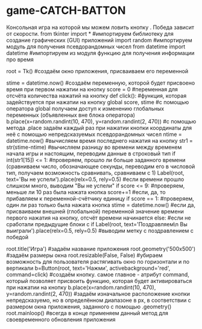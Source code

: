 # game-CATCH-BATTON
Консольная игра на которой мы можем ловить кнопку . Победа зависит от скорости.
from tkinter import * #импортируем библиотеку для создание графических (GUI) приложений
import random #импортируем модуль для получения псевдорандомных чисел
from datetime import datetime #импортируем из модуля функцию для получения информации про время

root = Tk() #создаём окно приложения, присваиваем его переменной

stime = datetime.now() #создаём переменную, которой будет присвоено время при первом нажатии на кнопку
score = 0 #переменная для отсчёта количества нажатий на кнопку
def click(): #функция, которая задействуется при нажатии на кнопку
    global score, stime #с помощью оператора global получаем доступ к изменению глобальных переменных (объявленных вне блока оператора)
    b.place(x=random.randint(10, 470), y=random.randint(2, 470)) #с помощью метода .place задаём каждый раз при нажатии кнопки координаты для неё с помощью непредсказуемых псевдорандомных чисел
    ntime =  datetime.now() #вычисляем время последнего нажатия на кнопку 
    str1 = str(stime-ntime) #вычисляем разницу во времени между временем начала игры и настоящим, переводим данные в строковый тип
    if  int(str1[15]) <= 1: #проверяем, прошло ли больше заданного времени (сравниваем число, обозначающее секунды, переводим его в числовой тип, получаем возможность сравнивать, сравниваем с 1)
        Label(root, text='Вы не успели').place(relx=0.5, rely=0.5) #если времени прошло слишком много, выводим "Вы не успели"
    if score <= 9: #проверяем, меньше ли 10 раз была нажата кнопка
        score+=1 #если, да, то прибавляем к переменной-счётчику единицу
        if score == 1: #проверяем, один ли раз только была нажата кнопка
            stime = datetime.now() #если да, присваиваем внешней (глобальной) переменной значение времени первого нажатия на кнопку, отсчёт времени начинается
    else: #если не сработали предыдущие блоки с if
        Label(root, text='Поздравляем\n Вы выиграли').place(relx=0.5, rely=0.5) #выводим метку с поздравлением с победой
    
root.title('Игра') #задаём название приложения
root.geometry('500x500') #задаём размеры окна
root.resizable(False, False) #убираем возможность для пользователя растягивать окно по горизонтали и по вертикали
b=Button(root, text='Нажми', activebackground='red', command=click) #создаём кнопку. самое главное - атрибут command, который позволяет присвоить функцию, которая будет активироваться при нажатии на кнопку
b.place(x=random.randint(10, 470), y=random.randint(2, 470)) #задаём изначальное расположение кнопки непредсказуемо, но в определённом диапазоне в px, в соответствии с размером окна приложения, заданного с помощью .geometry()
root.mainloop() #всегда в конце применяем данный метод для своевременного обновления приложения
